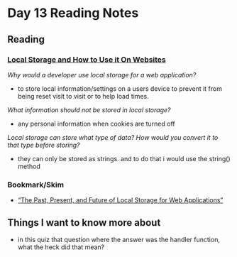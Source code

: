 # Day 13 Reading Notes

## Reading

### [Local Storage and How to Use it On Websites](https://www.smashingmagazine.com/2010/10/local-storage-and-how-to-use-it/)

_Why would a developer use local storage for a web application?_

- to store local information/settings on a users device to prevent it from being reset visit to visit or to help load times.

_What information should not be stored in local storage?_

- any personal information when cookies are turned off

_Local storage can store what type of data? How would you convert it to that type before storing?_

- they can only be stored as strings. and to do that i would use the string() method

### Bookmark/Skim

- [“The Past, Present, and Future of Local Storage for Web Applications”](http://diveinto.html5doctor.com/storage.html)

## Things I want to know more about

- in this quiz that question where the answer was the handler function, what the heck did that mean?